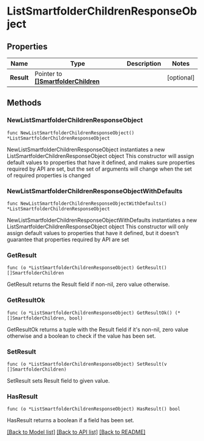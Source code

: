 # ListSmartfolderChildrenResponseObject

## Properties

Name | Type | Description | Notes
------------ | ------------- | ------------- | -------------
**Result** | Pointer to [**[]SmartfolderChildren**](SmartfolderChildren.md) |  | [optional] 

## Methods

### NewListSmartfolderChildrenResponseObject

`func NewListSmartfolderChildrenResponseObject() *ListSmartfolderChildrenResponseObject`

NewListSmartfolderChildrenResponseObject instantiates a new ListSmartfolderChildrenResponseObject object
This constructor will assign default values to properties that have it defined,
and makes sure properties required by API are set, but the set of arguments
will change when the set of required properties is changed

### NewListSmartfolderChildrenResponseObjectWithDefaults

`func NewListSmartfolderChildrenResponseObjectWithDefaults() *ListSmartfolderChildrenResponseObject`

NewListSmartfolderChildrenResponseObjectWithDefaults instantiates a new ListSmartfolderChildrenResponseObject object
This constructor will only assign default values to properties that have it defined,
but it doesn't guarantee that properties required by API are set

### GetResult

`func (o *ListSmartfolderChildrenResponseObject) GetResult() []SmartfolderChildren`

GetResult returns the Result field if non-nil, zero value otherwise.

### GetResultOk

`func (o *ListSmartfolderChildrenResponseObject) GetResultOk() (*[]SmartfolderChildren, bool)`

GetResultOk returns a tuple with the Result field if it's non-nil, zero value otherwise
and a boolean to check if the value has been set.

### SetResult

`func (o *ListSmartfolderChildrenResponseObject) SetResult(v []SmartfolderChildren)`

SetResult sets Result field to given value.

### HasResult

`func (o *ListSmartfolderChildrenResponseObject) HasResult() bool`

HasResult returns a boolean if a field has been set.


[[Back to Model list]](../README.md#documentation-for-models) [[Back to API list]](../README.md#documentation-for-api-endpoints) [[Back to README]](../README.md)


